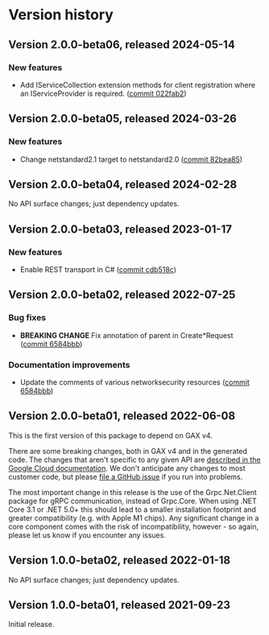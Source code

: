 # Version history

## Version 2.0.0-beta06, released 2024-05-14

### New features

- Add IServiceCollection extension methods for client registration where an IServiceProvider is required. ([commit 022fab2](https://github.com/googleapis/google-cloud-dotnet/commit/022fab203f28fb9c608972af7f8b83f571ae5694))

## Version 2.0.0-beta05, released 2024-03-26

### New features

- Change netstandard2.1 target to netstandard2.0 ([commit 82bea85](https://github.com/googleapis/google-cloud-dotnet/commit/82bea850661975b9750ac30753528cc9d2e05240))

## Version 2.0.0-beta04, released 2024-02-28

No API surface changes; just dependency updates.

## Version 2.0.0-beta03, released 2023-01-17

### New features

- Enable REST transport in C# ([commit cdb518c](https://github.com/googleapis/google-cloud-dotnet/commit/cdb518c3524106ea73f0e546557a0180589ca3b0))

## Version 2.0.0-beta02, released 2022-07-25

### Bug fixes

- **BREAKING CHANGE** Fix annotation of parent in Create*Request ([commit 6584bbb](https://github.com/googleapis/google-cloud-dotnet/commit/6584bbb28914477079153b5287ef6012c9f43f9a))

### Documentation improvements

- Update the comments of various networksecurity resources ([commit 6584bbb](https://github.com/googleapis/google-cloud-dotnet/commit/6584bbb28914477079153b5287ef6012c9f43f9a))

## Version 2.0.0-beta01, released 2022-06-08

This is the first version of this package to depend on GAX v4.

There are some breaking changes, both in GAX v4 and in the generated
code. The changes that aren't specific to any given API are [described in the Google Cloud
documentation](https://cloud.google.com/dotnet/docs/reference/help/breaking-gax4).
We don't anticipate any changes to most customer code, but please [file a
GitHub issue](https://github.com/googleapis/google-cloud-dotnet/issues/new/choose)
if you run into problems.

The most important change in this release is the use of the Grpc.Net.Client package
for gRPC communication, instead of Grpc.Core. When using .NET Core 3.1 or .NET 5.0+
this should lead to a smaller installation footprint and greater compatibility (e.g.
with Apple M1 chips). Any significant change in a core component comes with the risk
of incompatibility, however - so again, please let us know if you encounter any
issues.


## Version 1.0.0-beta02, released 2022-01-18

No API surface changes; just dependency updates.
## Version 1.0.0-beta01, released 2021-09-23

Initial release.
